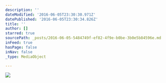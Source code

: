 ```yaml
---
description: ''
dateModified: '2016-06-05T23:30:30.971Z'
datePublished: '2016-06-05T23:30:34.826Z'
title: ''
author: []
starred: true
sourcePath: _posts/2016-06-05-5484749f-ef82-4f9e-b0be-3b0e5b84596e.md
inFeed: true
hasPage: false
inNav: false
_type: MediaObject

---
```

<article style=""><img src="https://the-grid-user-content.s3-us-west-2.amazonaws.com/85de4818-4f66-4eb2-9dab-8b663845e780.png" /></article>